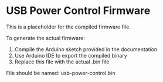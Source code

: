 # USB Power Control Firmware

This is a placeholder for the compiled firmware file. 

To generate the actual firmware:

1. Compile the Arduino sketch provided in the documentation
2. Use Arduino IDE to export the compiled binary
3. Replace this file with the actual .bin file

File should be named: usb-power-control.bin
